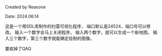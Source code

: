 Created by Reasone

Date: 2024.06.14


这是一个用SDL库制作的扫雷可视化程序，
端口默认是24524，端口号可以修改。
输入一个数字会马上关闭程序，
输入两个数字，就可以生成一个新地图。
输入三个数字，第三个数字就能确定绘制的图像。


要疯掉了QAQ